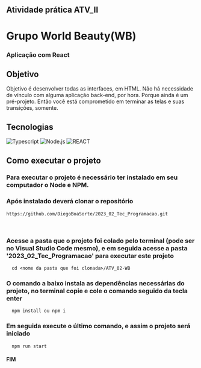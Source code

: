 ## Atividade prática ATV_II

# Grupo World Beauty(WB)

<h3> Aplicação com React</h3>

## Objetivo
Objetivo é desenvolver todas as interfaces, em HTML. Não há necessidade de vínculo com alguma aplicação back-end, por hora. Porque ainda é um pré-projeto. Então você está comprometido em terminar as telas e suas transições, somente.

## Tecnologias

![Typescript](https://img.shields.io/badge/TypeScript-007ACC?style=for-the-badge&logo=typescript&logoColor=white)
![Node.js](https://img.shields.io/badge/Node.js-339933?style=for-the-badge&logo=nodedotjs&logoColor=white)
![REACT](https://img.shields.io/badge/React-20232A?style=for-the-badge&logo=react&logoColor=61DAFB)


## Como executar o projeto
<h3>Para executar o projeto é necessário ter instalado em seu computador o Node e NPM.</h3>

<h3>Após instalado deverá clonar o repositório</h3>

```
https://github.com/DiegoBoaSorte/2023_02_Tec_Programacao.git
```

> 
<br>
<h3>Acesse a pasta que o projeto foi colado pelo terminal (pode ser no Visual Studio Code mesmo), e
em seguida acesse a pasta '2023_02_Tec_Programacao' para executar este projeto</h3>

```
  cd <nome da pasta que foi clonada>/ATV_02-WB
```

<h3>O comando a baixo instala as dependências necessárias do projeto, no terminal copie e cole o comando seguido da tecla enter</h3>

```
  npm install ou npm i
```

<h3>Em seguida execute o último comando, e assim o projeto será iniciado</h3>

```
  npm run start
```



<h4>FIM</h4>
